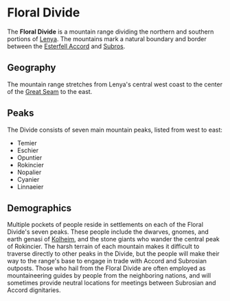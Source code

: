 # Floral Divide

The **Floral Divide** is a mountain range dividing the northern and southern portions of [Lenya](lenya.md). The mountains mark a natural boundary and border between the [Esterfell Accord](../../ch-2-people-of-mote/societies/esterfell-accord/esterfell-accord.md) and [Subros](../../ch-2-people-of-mote/societies/subros.md).

## Geography

The mountain range stretches from Lenya's central west coast to the center of the [Great Seam](great-seam.md) to the east.

## Peaks

The Divide consists of seven main mountain peaks, listed from west to east:

- Temier
- Eschier
- Opuntier
- Rokincier
- Nopalier
- Cyanier
- Linnaeier

## Demographics

Multiple pockets of people reside in settlements on each of the Floral Divide's seven peaks. These people include the dwarves, gnomes, and earth genasi of [Kolheim](../../ch-2-people-of-mote/societies/verdancy/kolheim.md), and the stone giants who wander the central peak of Rokincier. The harsh terrain of each mountain makes it difficult to traverse directly to other peaks in the Divide, but the people will make their way to the range's base to engage in trade with Accord and Subrosian outposts. Those who hail from the Floral Divide are often employed as mountaineering guides by people from the neighboring nations, and will sometimes provide neutral locations for meetings between Subrosian and Accord dignitaries.
